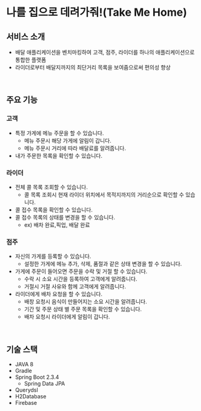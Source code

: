 # 나를 집으로 데려가줘!(Take Me Home)

## 서비스 소개

- 배달 애플리케이션을 벤치마킹하여 고객, 점주, 라이더를 하나의 애플리케이션으로 통합한 플랫폼
- 라이더로부터 배달지까지의 최단거리 목록을 보여줌으로써 편의성 향상

</br >

## 주요 기능

### 고객

- 특정 가게에 메뉴 주문을 할 수 있습니다.
  - 메뉴 주문시 해당 가게에 알림이 갑니다.
  - 메뉴 주문시 거리에 따라 배달료를 알려줍니다.
- 내가 주문한 목록을 확인할 수 있습니다.

### 라이더

- 전체 콜 목록 조회할 수 있습니다.
  - 콜 목록 조회시 현재 라이더 위치에서 목적지까지의 거리순으로 확인할 수 있습니다.
- 콜 접수 목록을 확인할 수 있습니다.
- 콜 접수 목록의 상태를 변경을 할 수 있습니다.
  - ex) 배차 완료,픽업, 배달 완료

### 점주

- 자신의 가게를 등록할 수 있습니다.
  - 설정한 가게에 메뉴 추가, 삭제, 품절과 같은 상태 변경을 할 수 있습니다.
- 가게에 주문이 들어오면 주문을 수락 및 거절 할 수 있습니다.
  - 수락 시 소요 시간을 등록하여 고객에게 알려줍니다.
  - 거절시 거절 사유와 함께 고객에게 알려줍니다.
- 라이더에게 배차 요청을 할 수 있습니다.
  - 배창 요청시 음식이 만들어지는 소요 시간을 알려줍니다.
  - 기간 및 주문 상태 별 주문 목록을 확인할 수 있습니다.
  - 배차 요청시 라이더에게 알림이 갑니다.

</br >

## 기술 스택

- JAVA 8
- Gradle
- Spring Boot 2.3.4
  - Spring Data JPA
- Querydsl
- H2Database
- Firebase

